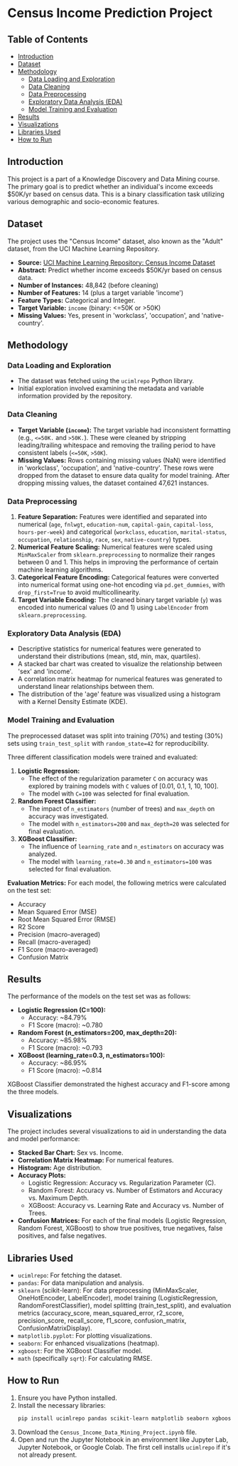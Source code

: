 # Census Income Prediction Project

## Table of Contents
* [Introduction](#introduction)
* [Dataset](#dataset)
* [Methodology](#methodology)
    * [Data Loading and Exploration](#data-loading-and-exploration)
    * [Data Cleaning](#data-cleaning)
    * [Data Preprocessing](#data-preprocessing)
    * [Exploratory Data Analysis (EDA)](#exploratory-data-analysis-eda)
    * [Model Training and Evaluation](#model-training-and-evaluation)
* [Results](#results)
* [Visualizations](#visualizations)
* [Libraries Used](#libraries-used)
* [How to Run](#how-to-run)

## Introduction
This project is a part of a Knowledge Discovery and Data Mining course. The primary goal is to predict whether an individual's income exceeds $50K/yr based on census data. This is a binary classification task utilizing various demographic and socio-economic features.

## Dataset
The project uses the "Census Income" dataset, also known as the "Adult" dataset, from the UCI Machine Learning Repository.
- **Source:** [UCI Machine Learning Repository: Census Income Dataset](https://archive.ics.uci.edu/dataset/20/census+income)
- **Abstract:** Predict whether income exceeds $50K/yr based on census data.
- **Number of Instances:** 48,842 (before cleaning)
- **Number of Features:** 14 (plus a target variable 'income')
- **Feature Types:** Categorical and Integer.
- **Target Variable:** `income` (binary: <=50K or >50K)
- **Missing Values:** Yes, present in 'workclass', 'occupation', and 'native-country'.

## Methodology

### Data Loading and Exploration
- The dataset was fetched using the `ucimlrepo` Python library.
- Initial exploration involved examining the metadata and variable information provided by the repository.

### Data Cleaning
- **Target Variable (`income`):** The target variable had inconsistent formatting (e.g., `<=50K.` and `>50K.`). These were cleaned by stripping leading/trailing whitespace and removing the trailing period to have consistent labels (`<=50K`, `>50K`).
- **Missing Values:** Rows containing missing values (NaN) were identified in 'workclass', 'occupation', and 'native-country'. These rows were dropped from the dataset to ensure data quality for model training. After dropping missing values, the dataset contained 47,621 instances.

### Data Preprocessing
1.  **Feature Separation:** Features were identified and separated into numerical (`age`, `fnlwgt`, `education-num`, `capital-gain`, `capital-loss`, `hours-per-week`) and categorical (`workclass`, `education`, `marital-status`, `occupation`, `relationship`, `race`, `sex`, `native-country`) types.
2.  **Numerical Feature Scaling:** Numerical features were scaled using `MinMaxScaler` from `sklearn.preprocessing` to normalize their ranges between 0 and 1. This helps in improving the performance of certain machine learning algorithms.
3.  **Categorical Feature Encoding:** Categorical features were converted into numerical format using one-hot encoding via `pd.get_dummies`, with `drop_first=True` to avoid multicollinearity.
4.  **Target Variable Encoding:** The cleaned binary target variable (`y`) was encoded into numerical values (0 and 1) using `LabelEncoder` from `sklearn.preprocessing`.

### Exploratory Data Analysis (EDA)
- Descriptive statistics for numerical features were generated to understand their distributions (mean, std, min, max, quartiles).
- A stacked bar chart was created to visualize the relationship between 'sex' and 'income'.
- A correlation matrix heatmap for numerical features was generated to understand linear relationships between them.
- The distribution of the 'age' feature was visualized using a histogram with a Kernel Density Estimate (KDE).

### Model Training and Evaluation
The preprocessed dataset was split into training (70%) and testing (30%) sets using `train_test_split` with `random_state=42` for reproducibility.

Three different classification models were trained and evaluated:
1.  **Logistic Regression:**
    * The effect of the regularization parameter `C` on accuracy was explored by training models with `C` values of \[0.01, 0.1, 1, 10, 100].
    * The model with `C=100` was selected for final evaluation.
2.  **Random Forest Classifier:**
    * The impact of `n_estimators` (number of trees) and `max_depth` on accuracy was investigated.
    * The model with `n_estimators=200` and `max_depth=20` was selected for final evaluation.
3.  **XGBoost Classifier:**
    * The influence of `learning_rate` and `n_estimators` on accuracy was analyzed.
    * The model with `learning_rate=0.30` and `n_estimators=100` was selected for final evaluation.

**Evaluation Metrics:**
For each model, the following metrics were calculated on the test set:
- Accuracy
- Mean Squared Error (MSE)
- Root Mean Squared Error (RMSE)
- R2 Score
- Precision (macro-averaged)
- Recall (macro-averaged)
- F1 Score (macro-averaged)
- Confusion Matrix

## Results
The performance of the models on the test set was as follows:
- **Logistic Regression (C=100):**
    - Accuracy: ~84.79%
    - F1 Score (macro): ~0.780
- **Random Forest (n_estimators=200, max_depth=20):**
    - Accuracy: ~85.98%
    - F1 Score (macro): ~0.793
- **XGBoost (learning_rate=0.3, n_estimators=100):**
    - Accuracy: ~86.95%
    - F1 Score (macro): ~0.814

XGBoost Classifier demonstrated the highest accuracy and F1-score among the three models.

## Visualizations
The project includes several visualizations to aid in understanding the data and model performance:
- **Stacked Bar Chart:** Sex vs. Income.
- **Correlation Matrix Heatmap:** For numerical features.
- **Histogram:** Age distribution.
- **Accuracy Plots:**
    - Logistic Regression: Accuracy vs. Regularization Parameter (C).
    - Random Forest: Accuracy vs. Number of Estimators and Accuracy vs. Maximum Depth.
    - XGBoost: Accuracy vs. Learning Rate and Accuracy vs. Number of Trees.
- **Confusion Matrices:** For each of the final models (Logistic Regression, Random Forest, XGBoost) to show true positives, true negatives, false positives, and false negatives.

## Libraries Used
- `ucimlrepo`: For fetching the dataset.
- `pandas`: For data manipulation and analysis.
- `sklearn` (scikit-learn): For data preprocessing (MinMaxScaler, OneHotEncoder, LabelEncoder), model training (LogisticRegression, RandomForestClassifier), model splitting (train_test_split), and evaluation metrics (accuracy_score, mean_squared_error, r2_score, precision_score, recall_score, f1_score, confusion_matrix, ConfusionMatrixDisplay).
- `matplotlib.pyplot`: For plotting visualizations.
- `seaborn`: For enhanced visualizations (heatmap).
- `xgboost`: For the XGBoost Classifier model.
- `math` (specifically `sqrt`): For calculating RMSE.

## How to Run
1.  Ensure you have Python installed.
2.  Install the necessary libraries:
    ```bash
    pip install ucimlrepo pandas scikit-learn matplotlib seaborn xgboost
    ```
3.  Download the `Census_Income_Data_Mining_Project.ipynb` file.
4.  Open and run the Jupyter Notebook in an environment like Jupyter Lab, Jupyter Notebook, or Google Colab. The first cell installs `ucimlrepo` if it's not already present.
